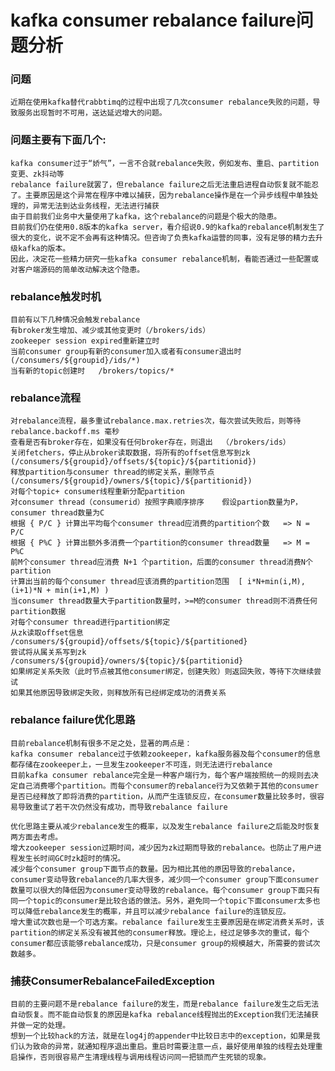 # kafka consumer rebalance failure问题分析

### 问题

	近期在使用kafka替代rabbtimq的过程中出现了几次consumer rebalance失败的问题，导致服务出现暂时不可用，送达延迟增大的问题。

### 问题主要有下面几个:
	kafka consumer过于“娇气”，一言不合就rebalance失败，例如发布、重启、partition变更、zk抖动等
	rebalance failure就罢了，但rebalance failure之后无法重启进程自动恢复就不能忍了。主要原因是这个异常在程序中难以捕获，因为rebalance操作是在一个异步线程中单独处理的，异常无法到达业务线程，无法进行捕获
	由于目前我们业务中大量使用了kafka，这个rebalance的问题是个极大的隐患。
	目前我们仍在使用0.8版本的kafka server，看介绍说0.9的kafka的rebalance机制发生了很大的变化，说不定不会再有这种情况。但咨询了负责kafka运营的同事，没有足够的精力去升级kafka的版本。
	因此，决定花一些精力研究一些kafka consumer rebalance机制，看能否通过一些配置或对客户端源码的简单改动解决这个隐患。

### rebalance触发时机

	目前有以下几种情况会触发rebalance
	有broker发生增加、减少或其他变更时（/brokers/ids）
	zookeeper session expired重新建立时
	当前consumer group有新的consumer加入或者有consumer退出时   (/consumers/${groupid}/ids/*)
	当有新的topic创建时   /brokers/topics/*

### rebalance流程

	对rebalance流程，最多重试rebalance.max.retries次，每次尝试失败后，则等待rebalance.backoff.ms 毫秒
 	查看是否有broker存在，如果没有任何broker存在，则退出  （/brokers/ids）
	关闭fetchers，停止从broker读取数据，将所有的offset信息写到zk   (/consumers/${groupid}/offsets/${topic}/${partitionid})
 	释放partition与consumer thread的绑定关系，删除节点 (/consumers/${groupid}/owners/${topic}/${partitionid})
 	对每个topic+ consumer线程重新分配partition
	对consumer thread（consumerid）按照字典顺序排序    假设partion数量为P， consumer thread数量为C
 	根据 { P/C } 计算出平均每个consumer thread应消费的partition个数   => N = P/C
 	根据 { P%C } 计算出额外多消费一个partition的consumer thread数量   => M = P%C
 	前M个consumer thread应消费 N+1 个partition，后面的consumer thread消费N个partition
 	计算出当前的每个consumer thread应该消费的partition范围  [ i*N+min(i,M), (i+1)*N + min(i+1,M) )
 	当consumer thread数量大于partition数量时，>=M的consumer thread则不消费任何partition数据
 	对每个consumer thread进行partition绑定
 	从zk读取offset信息    /consumers/${groupid}/offsets/${topic}/${partitioned}
 	尝试将从属关系写到zk  /consumers/${groupid}/owners/${topic}/${partitionid}
 	如果绑定关系失败（此时节点被其他consumer绑定，创建失败）则返回失败，等待下次继续尝试
 	如果其他原因导致绑定失败，则释放所有已经绑定成功的消费关系

### rebalance failure优化思路

 	目前rebalance机制有很多不足之处，显著的两点是：
 	kafka consumer rebalance过于依赖zookeeper，kafka服务器及每个consumer的信息都存储在zookeeper上，一旦发生zookeeper不可连，则无法进行rebalance
 	目前kafka consumer rebalance完全是一种客户端行为，每个客户端按照统一的规则去决定自己消费哪个partition。而每个consumer的rebalance行为又依赖于其他的consumer是否已经释放了即将消费的partition，从而产生连锁反应，在consumer数量比较多时，很容易导致重试了若干次仍然没有成功，而导致rebalance failure

 	优化思路主要从减少rebalance发生的概率，以及发生rebalance failure之后能及时恢复两方面去考虑。
 	增大zookeeper session过期时间，减少因为zk过期而导致的rebalance。也防止了用户进程发生长时间GC时zk超时的情况。
 	减少每个consumer group下面节点的数量。因为相比其他的原因导致的rebalance，consumer变动导致rebalance的几率大很多，减少同一个consumer group下面consumer数量可以很大的降低因为consumer变动导致的rebalance。每个consumer group下面只有同一个topic的consumer是比较合适的做法。另外，避免同一个topic下面consumer太多也可以降低rebalance发生的概率，并且可以减少rebalance failure的连锁反应。
 	增大重试次数也是一个可选方案。rebalance failure发生主要原因是在绑定消费关系时，该partition的绑定关系没有被其他的consumer释放。理论上，经过足够多次的重试，每个consumer都应该能够rebalance成功，只是consumer group的规模越大，所需要的尝试次数越多。

### 捕获ConsumerRebalanceFailedException

 	目前的主要问题不是rebalance failure的发生，而是rebalance failure发生之后无法自动恢复。而不能自动恢复的原因是kafka rebalance线程抛出的Exception我们无法捕获并做一定的处理。
 	想到一个比较hack的方法，就是在log4j的appender中比较日志中的exception，如果是我们认为致命的异常，就通知程序退出重启。重启时需要注意一点，最好使用单独的线程去处理重启操作，否则很容易产生清理线程与调用线程访问同一把锁而产生死锁的现象。
